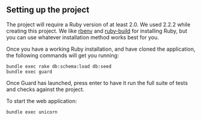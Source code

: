 
## Setting up the project

The project will require a Ruby version of at least 2.0. We used 2.2.2 while
creating this project.  We like [rbenv][rbenv] and [ruby-build][ruby-build] for
installing Ruby, but you can use whatever installation method works best for
you.

Once you have a working Ruby installation, and have cloned the application, the
following commands will get you running:

```
bundle exec rake db:schema:load db:seed
bundle exec guard
```

Once Guard has launched, press enter to have it run the full suite of tests and
checks against the project.

To start the web application:

```
bundle exec unicorn
```

[rbenv]: https://github.com/sstephenson/rbenv
[ruby-build]: https://github.com/sstephenson/ruby-build

